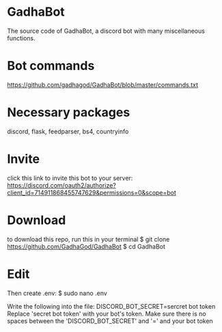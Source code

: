 # GadhaBot
The source code of GadhaBot, a discord bot with many miscellaneous functions.

# Bot commands
https://github.com/gadhagod/GadhaBot/blob/master/commands.txt

# Necessary packages
discord, flask, feedparser, bs4, countryinfo

# Invite
click this link to invite this bot to your server: https://discord.com/oauth2/authorize?client_id=714911868455747629&permissions=0&scope=bot

# Download
to download this repo, run this in your terminal
$ git clone https://github.com/GadhaGod/GadhaBot
$ cd GadhaBot

# Edit
Then create .env:
$ sudo nano .env

Write the following into the file:
DISCORD_BOT_SECRET=sercret bot token
Replace 'secret bot token' with your bot's token. Make sure there is no spaces between the 'DISCORD_BOT_SECRET' and '=' and your bot token
